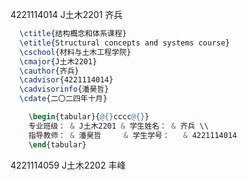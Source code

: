 4221114014  J土木2201  齐兵

```latex
  \ctitle{结构概念和体系课程}
  \etitle{Structural concepts and systems course}
  \cschool{材料与土木工程学院}
  \cmajor{J土木2201}
  \cauthor{齐兵}
  \cadvisor{4221114014}
  \cadvisorinfo{潘昊哲}
  \cdate{二〇二四年十月}
```


```latex
    \begin{tabular}{@{}cccc@{}}
    专业班级： & J土木2201 & 学生姓名： & 齐兵 \\
    指导教师： & 潘昊哲     & 学生学号：   & 4221114014
    \end{tabular}
```


4221114059 J土木2202 丰峰